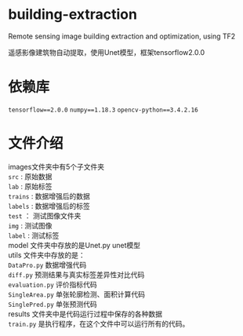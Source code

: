 # building-extraction
Remote sensing image building extraction and optimization, using TF2

遥感影像建筑物自动提取，使用Unet模型，框架tensorflow2.0.0

# 依赖库
  `tensorflow==2.0.0` `numpy==1.18.3` `opencv-python==3.4.2.16`

# 文件介绍
  images文件夹中有5个子文件夹  
    `src` : 原始数据  
    `lab` : 原始标签  
    `trains` : 数据增强后的数据  
    `labels` : 数据增强后的标签  
    `test` ： 测试图像文件夹  
        `img` : 测试图像  
        `label` : 测试标签  
  model 文件夹中存放的是Unet.py unet模型  
  utils 文件夹中存放的是：  
    `DataPro.py` 数据增强代码  
    `diff.py` 预测结果与真实标签差异性对比代码  
    `evaluation.py` 评价指标代码  
    `SingleArea.py` 单张轮廓检测、面积计算代码  
    `SinglePred.py` 单张预测代码  
  results 文件夹中是代码运行过程中保存的各种数据  
  `train.py` 是执行程序，在这个文件中可以运行所有的代码。  
